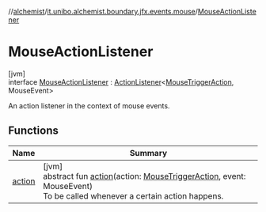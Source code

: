 //[alchemist](../../../index.md)/[it.unibo.alchemist.boundary.jfx.events.mouse](../index.md)/[MouseActionListener](index.md)

# MouseActionListener

[jvm]\
interface [MouseActionListener](index.md) : [ActionListener](../../it.unibo.alchemist.boundary.jfx.events.generic/-action-listener/index.md)<[MouseTriggerAction](../-mouse-trigger-action/index.md), MouseEvent> 

An action listener in the context of mouse events.

## Functions

| Name | Summary |
|---|---|
| [action](index.md#-1503691066%2FFunctions%2F-267951372) | [jvm]<br>abstract fun [action](index.md#-1503691066%2FFunctions%2F-267951372)(action: [MouseTriggerAction](../-mouse-trigger-action/index.md), event: MouseEvent)<br>To be called whenever a certain action happens. |
